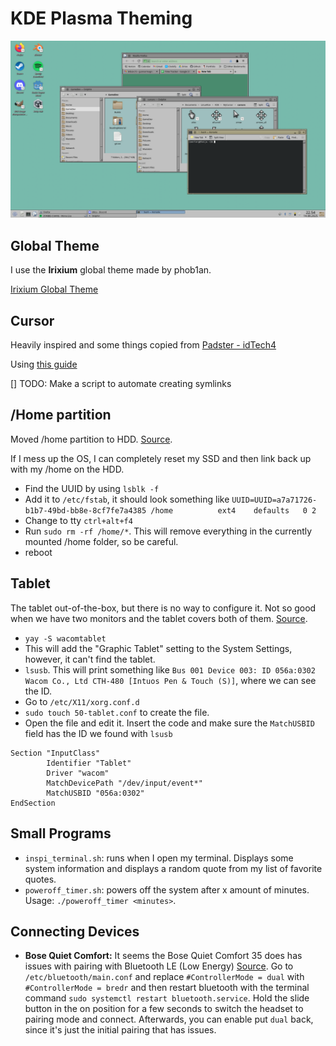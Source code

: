 # KDE Plasma Theming
![alt text](./KDE_screenshot.png "KDE Screenshot")

## Global Theme
I use the **Irixium** global theme made by phob1an.

[Irixium Global Theme](https://store.kde.org/p/2142966)


## Cursor
Heavily inspired and some things copied from [Padster - idTech4](https://www.deviantart.com/therealpadster/art/idTech4-X11-Mouse-Cursor-175490530)

Using [this guide](https://develop.kde.org/docs/features/cursor/)

[] TODO: Make a script to automate creating symlinks

## /Home partition
Moved /home partition to HDD. [Source](https://youtu.be/tEnnEhziLn8?si=N2dCeDq9eWljlS-4).

If I mess up the OS, I can completely reset my SSD and then link back up with my /home on the HDD.

- Find the UUID by using `lsblk -f`
- Add it to `/etc/fstab`, it should look something like `UUID=UUID=a7a71726-b1b7-49bd-bb8e-8cf7fe7a4385 /home          ext4    defaults   0 2`
- Change to tty `ctrl+alt+f4`
- Run `sudo rm -rf /home/*`. This will remove everything in the currently mounted /home folder, so be careful.
- reboot

## Tablet
The tablet out-of-the-box, but there is no way to configure it. Not so good when we have two monitors and the tablet covers both of them.
 [Source](https://forum.endeavouros.com/t/installing-huion-and-wacom-tablet-drivers-on-kde-plasma/22792).

- `yay -S wacomtablet`
- This will add the "Graphic Tablet" setting to the System Settings, however, it can't find the tablet.
- `lsusb`. This will print something like `Bus 001 Device 003: ID 056a:0302 Wacom Co., Ltd CTH-480 [Intuos Pen & Touch (S)]`, where we can see the ID.
- Go to `/etc/X11/xorg.conf.d`
- `sudo touch 50-tablet.conf` to create the file.
- Open the file and edit it. Insert the code and make sure the `MatchUSBID` field has the ID we found with `lsusb`
```
Section "InputClass"
        Identifier "Tablet"
        Driver "wacom"
        MatchDevicePath "/dev/input/event*"
        MatchUSBID "056a:0302"
EndSection
```

## Small Programs
- `inspi_terminal.sh`: runs when I open my terminal. Displays some system information and displays a random quote from my list of favorite quotes.
- `poweroff_timer.sh`: powers off the system after x amount of minutes. Usage: `./poweroff_timer <minutes>`.


## Connecting Devices
- **Bose Quiet Comfort:** It seems the Bose Quiet Comfort 35 does has issues with pairing with Bluetooth LE (Low Energy) [Source](https://askubuntu.com/questions/833322/pair-bose-quietcomfort-35-with-ubuntu-over-bluetooth). Go to `/etc/bluetooth/main.conf` and replace `#ControllerMode = dual` with `#ControllerMode = bredr` and then restart bluetooth with the terminal command `sudo systemctl restart bluetooth.service`. Hold the slide button in the on position for a few seconds to switch the headset to pairing mode and connect. Afterwards, you can enable put `dual` back, since it's just the initial pairing that has issues.
